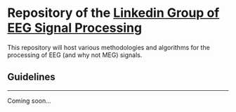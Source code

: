 # Repository of the [Linkedin Group of EEG Signal Processing](https://www.linkedin.com/groups/959647)
This repository will host various methodologies and algorithms for the processing of EEG (and why not MEG) signals.
## Guidelines
---
Coming soon...
